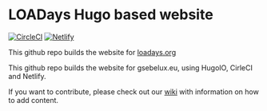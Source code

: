 LOADays Hugo based website
=================================

[![CircleCI](https://circleci.com/gh/loadays/loadays.org.svg?style=svg)](https://circleci.com/gh/loadays/loadays.org)
[![Netlify](https://api.netlify.com/api/v1/badges/f5dc01b7-a2b8-4b8b-a715-67f53f342305/deploy-status)](https://app.netlify.com/sites/loadays/deploys)

This github repo builds the website for [loadays.org](https://loadays.org/)  

This github repo builds the website for gsebelux.eu, using HugoIO, CirleCI and Netlify.  

If you want to contribute, please check out our [wiki](https://github.com/loadays/loadays.org/wiki) with information on how to add content.  
